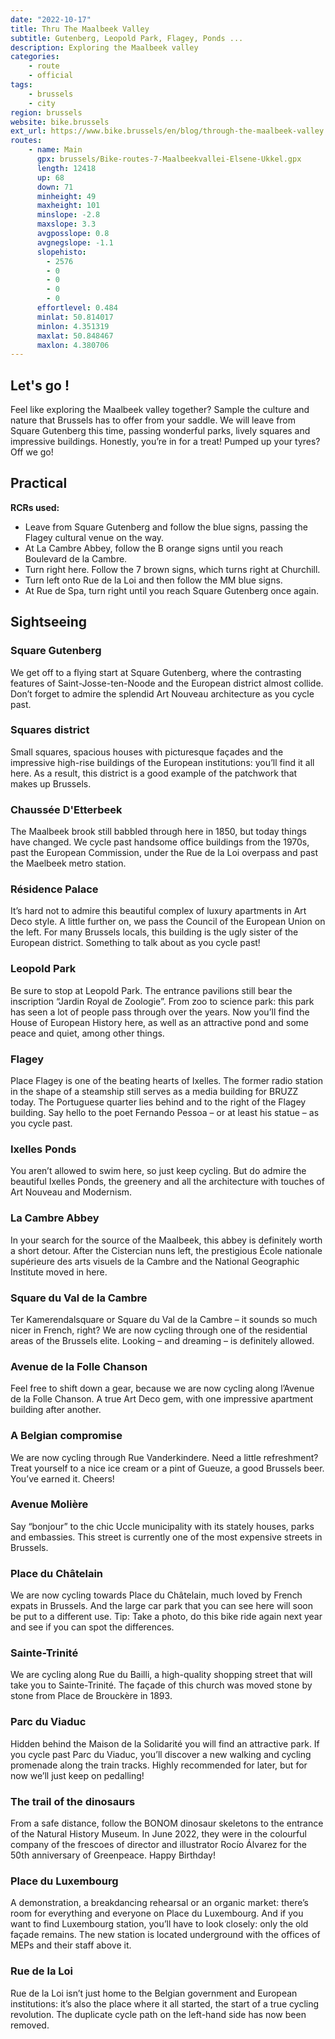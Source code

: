 ```yaml
---
date: "2022-10-17"
title: Thru The Maalbeek Valley
subtitle: Gutenberg, Leopold Park, Flagey, Ponds ...
description: Exploring the Maalbeek valley
categories:
    - route
    - official
tags:
    - brussels
    - city
region: brussels
website: bike.brussels
ext_url: https://www.bike.brussels/en/blog/through-the-maalbeek-valley
routes:
    - name: Main
      gpx: brussels/Bike-routes-7-Maalbeekvallei-Elsene-Ukkel.gpx
      length: 12418
      up: 68
      down: 71
      minheight: 49
      maxheight: 101
      minslope: -2.8
      maxslope: 3.3
      avgposslope: 0.8
      avgnegslope: -1.1
      slopehisto:
        - 2576
        - 0
        - 0
        - 0
        - 0
      effortlevel: 0.484
      minlat: 50.814017
      minlon: 4.351319
      maxlat: 50.848467
      maxlon: 4.380706
---
```

## Let's go !

Feel like exploring the Maalbeek valley together? Sample the culture and nature that Brussels has to offer from your saddle. We will leave from Square Gutenberg this time, passing wonderful parks, lively squares and impressive buildings. Honestly, you’re in for a treat! Pumped up your tyres? Off we go!

## Practical

**RCRs used:**

- Leave from Square Gutenberg and follow the blue signs, passing the Flagey cultural venue on the way.
- At La Cambre Abbey, follow the B orange signs until you reach Boulevard de la Cambre.
- Turn right here. Follow the 7 brown signs, which turns right at Churchill. 
- Turn left onto Rue de la Loi and then follow the MM blue signs. 
- At Rue de Spa, turn right until you reach Square Gutenberg once again.

## Sightseeing

### Square Gutenberg

We get off to a flying start at Square Gutenberg, where the contrasting features of Saint-Josse-ten-Noode and the European district almost collide. Don’t forget to admire the splendid Art Nouveau architecture as you cycle past.

### Squares district

Small squares, spacious houses with picturesque façades and the impressive high-rise buildings of the European institutions: you’ll find it all here. As a result, this district is a good example of the patchwork that makes up Brussels.

### Chaussée D'Etterbeek

The Maalbeek brook still babbled through here in 1850, but today things have changed. We cycle past handsome office buildings from the 1970s, past the European Commission, under the Rue de la Loi overpass and past the Maelbeek metro station.

### Résidence Palace

It’s hard not to admire this beautiful complex of luxury apartments in Art Deco style. A little further on, we pass the Council of the European Union on the left. For many Brussels locals, this building is the ugly sister of the European district. Something to talk about as you cycle past!

### Leopold Park

Be sure to stop at Leopold Park. The entrance pavilions still bear the inscription “Jardin Royal de Zoologie”. From zoo to science park: this park has seen a lot of people pass through over the years. Now you’ll find the House of European History here, as well as an attractive pond and some peace and quiet, among other things.

### Flagey

Place Flagey is one of the beating hearts of Ixelles. The former radio station in the shape of a steamship still serves as a media building for BRUZZ today. The Portuguese quarter lies behind and to the right of the Flagey building. Say hello to the poet Fernando Pessoa – or at least his statue – as you cycle past.

### Ixelles Ponds

You aren’t allowed to swim here, so just keep cycling. But do admire the beautiful Ixelles Ponds, the greenery and all the architecture with touches of Art Nouveau and Modernism.

### La Cambre Abbey

In your search for the source of the Maalbeek, this abbey is definitely worth a short detour. After the Cistercian nuns left, the prestigious École nationale supérieure des arts visuels de la Cambre and the National Geographic Institute moved in here.

### Square du Val de la Cambre

Ter Kamerendalsquare or Square du Val de la Cambre – it sounds so much nicer in French, right? We are now cycling through one of the residential areas of the Brussels elite. Looking – and dreaming – is definitely allowed.

### Avenue de la Folle Chanson

Feel free to shift down a gear, because we are now cycling along l’Avenue de la Folle Chanson. A true Art Deco gem, with one impressive apartment building after another.

### A Belgian compromise

We are now cycling through Rue Vanderkindere. Need a little refreshment? Treat yourself to a nice ice cream or a pint of Gueuze, a good Brussels beer. You’ve earned it. Cheers!

### Avenue Molière

Say “bonjour” to the chic Uccle municipality with its stately houses, parks and embassies. This street is currently one of the most expensive streets in Brussels.

### Place du Châtelain

We are now cycling towards Place du Châtelain, much loved by French expats in Brussels. And the large car park that you can see here will soon be put to a different use. Tip: Take a photo, do this bike ride again next year and see if you can spot the differences.

### Sainte-Trinité

We are cycling along Rue du Bailli, a high-quality shopping street that will take you to Sainte-Trinité. The façade of this church was moved stone by stone from Place de Brouckère in 1893.

### Parc du Viaduc

Hidden behind the Maison de la Solidarité you will find an attractive park. If you cycle past Parc du Viaduc, you’ll discover a new walking and cycling promenade along the train tracks. Highly recommended for later, but for now we’ll just keep on pedalling!

### The trail of the dinosaurs

From a safe distance, follow the BONOM dinosaur skeletons to the entrance of the Natural History Museum. In June 2022, they were in the colourful company of the frescoes of director and illustrator Rocío Álvarez for the 50th anniversary of Greenpeace. Happy Birthday!

### Place du Luxembourg

A demonstration, a breakdancing rehearsal or an organic market: there’s room for everything and everyone on Place du Luxembourg. And if you want to find Luxembourg station, you’ll have to look closely: only the old façade remains. The new station is located underground with the offices of MEPs and their staff above it.

### Rue de la Loi

Rue de la Loi isn’t just home to the Belgian government and European institutions: it’s also the place where it all started, the start of a true cycling revolution. The duplicate cycle path on the left-hand side has now been removed.
